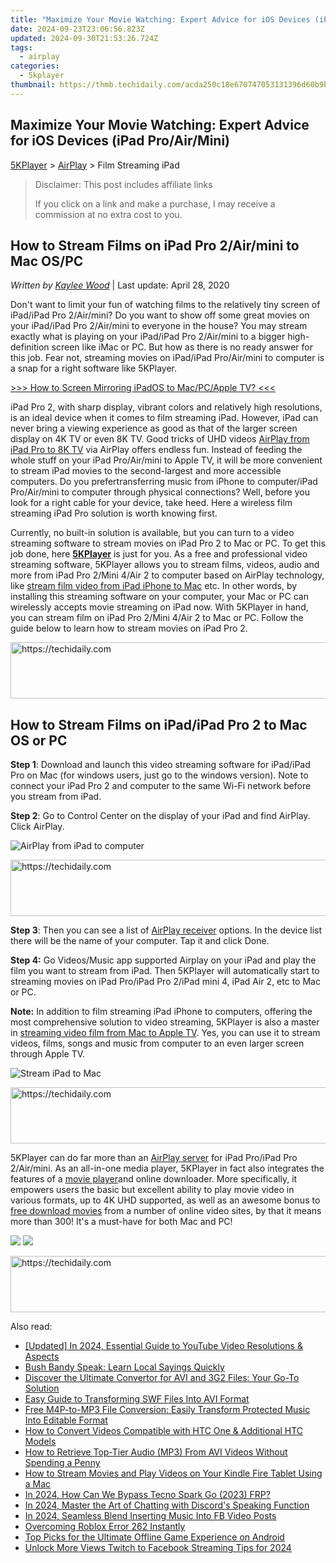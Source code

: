 ```yaml
---
title: "Maximize Your Movie Watching: Expert Advice for iOS Devices (iPad Pro/Air/Mini)"
date: 2024-09-23T23:06:56.823Z
updated: 2024-09-30T21:53:26.724Z
tags:
  - airplay
categories:
  - 5kplayer
thumbnail: https://thmb.techidaily.com/acda250c18e670747053131396d60b9bcac1591759ba5c6ff305d48d55d3846c.jpg
---
```


## Maximize Your Movie Watching: Expert Advice for iOS Devices (iPad Pro/Air/Mini)

[5KPlayer](https://tools.techidaily.com/5kplayer/products/) \> [AirPlay](https://tools.techidaily.com/5kplayer/airplay/) \> Film Streaming iPad

>  Disclaimer: This post includes affiliate links
>
>  If you click on a link and make a purchase, I may receive a commission at no extra cost to you.
>

## How to Stream Films on iPad Pro 2/Air/mini to Mac OS/PC

 _Written by [Kaylee Wood](https://www.quora.com/profile/Amanda-Hu-21)_ | Last update: April 28, 2020

Don't want to limit your fun of watching films to the relatively tiny screen of iPad/iPad Pro 2/Air/mini? Do you want to show off some great movies on your iPad/iPad Pro 2/Air/mini to everyone in the house? You may stream exactly what is playing on your iPad/iPad Pro 2/Air/mini to a bigger high-definition screen like iMac or PC. But how as there is no ready answer for this job. Fear not, streaming movies on iPad/iPad Pro/Air/mini to computer is a snap for a right software like 5KPlayer.

[\>>> How to Screen Mirroring iPadOS to Mac/PC/Apple TV? <<<](https://tools.techidaily.com/5kplayer/airplay/)

iPad Pro 2, with sharp display, vibrant colors and relatively high resolutions, is an ideal device when it comes to film streaming iPad. However, iPad can never bring a viewing experience as good as that of the larger screen display on 4K TV or even 8K TV. Good tricks of UHD videos [AirPlay from iPad Pro to 8K TV](https://tools.techidaily.com/5kplayer/airplay/) via AirPlay offers endless fun. Instead of feeding the whole stuff on your iPad Pro/Air/mini to Apple TV, it will be more convenient to stream iPad movies to the second-largest and more accessible computers. Do you prefertransferring music from iPhone to computer/iPad Pro/Air/mini to computer through physical connections? Well, before you look for a right cable for your device, take heed. Here a wireless film streaming iPad Pro solution is worth knowing first. 

Currently, no built-in solution is available, but you can turn to a video streaming software to stream movies on iPad Pro 2 to Mac or PC. To get this job done, here [**5KPlayer**](https://tools.techidaily.com/5kplayer/products/) is just for you. As a free and professional video streaming software, 5KPlayer allows you to stream films, videos, audio and more from iPad Pro 2/Mini 4/Air 2 to computer based on AirPlay technology, like [stream film video from iPad iPhone to Mac](https://tools.techidaily.com/5kplayer/airplay/) etc. In other words, by installing this streaming software on your computer, your Mac or PC can wirelessly accepts movie streaming on iPad now. With 5KPlayer in hand, you can stream film on iPad Pro 2/Mini 4/Air 2 to Mac or PC. Follow the guide below to learn how to stream movies on iPad Pro 2.

<!-- affiliate ads begin -->
<a href="https://appsumo.8odi.net/c/5597632/2075472/7443" target="_top" id="2075472">
  <img src="//a.impactradius-go.com/display-ad/7443-2075472" border="0" alt="https://techidaily.com" width="728" height="90"/>
</a>
<img height="0" width="0" src="https://appsumo.8odi.net/i/5597632/2075472/7443" style="position:absolute;visibility:hidden;" border="0" />
<!-- affiliate ads end -->

## How to Stream Films on iPad/iPad Pro 2 to Mac OS or PC

**Step 1**: Download and launch this video streaming software for iPad/iPad Pro on Mac (for windows users, just go to the windows version). Note to connect your iPad Pro 2 and computer to the same Wi-Fi network before you stream from iPad.

**Step 2**: Go to Control Center on the display of your iPad and find AirPlay. Click AirPlay. 

![AirPlay from iPad to computer](https://www.5kplayer.com/airplay/img/5k-airplay-xsy-airplay-with-win10-15021501.jpg) 

<!-- affiliate ads begin -->
<a href="https://laganoo.pxf.io/c/5597632/1484939/16446" target="_top" id="1484939">
  <img src="//a.impactradius-go.com/display-ad/16446-1484939" border="0" alt="https://techidaily.com" width="728" height="90"/>
</a>
<img height="0" width="0" src="https://laganoo.pxf.io/i/5597632/1484939/16446" style="position:absolute;visibility:hidden;" border="0" />
<!-- affiliate ads end -->

**Step 3**: Then you can see a list of [AirPlay receiver](https://tools.techidaily.com/5kplayer/airplay/) options. In the device list there will be the name of your computer. Tap it and click Done. 

**Step 4:** Go Videos/Music app supported Airplay on your iPad and play the film you want to stream from iPad. Then 5KPlayer will automatically start to streaming movies on iPad Pro/iPad Pro 2/iPad mini 4, iPad Air 2, etc to Mac or PC. 

**Note:** In addition to film streaming iPad iPhone to computers, offering the most comprehensive solution to video streaming, 5KPlayer is also a master in [streaming video film from Mac to Apple TV](https://tools.techidaily.com/5kplayer/airplay/). Yes, you can use it to stream videos, films, songs and music from computer to an even larger screen through Apple TV. 

![Stream iPad to Mac](https://www.5kplayer.com/airplay/img/airplay-iphone-ipad.jpg) 

<!-- affiliate ads begin -->
<a href="https://aligracehair.sjv.io/c/5597632/1938698/19272" target="_top" id="1938698">
  <img src="//a.impactradius-go.com/display-ad/19272-1938698" border="0" alt="https://techidaily.com" width="728" height="90"/>
</a>
<img height="0" width="0" src="https://aligracehair.sjv.io/i/5597632/1938698/19272" style="position:absolute;visibility:hidden;" border="0" />
<!-- affiliate ads end -->

5KPlayer can do far more than an [AirPlay server](https://tools.techidaily.com/5kplayer/airplay/) for iPad Pro/iPad Pro 2/Air/mini. As an all-in-one media player, 5KPlayer in fact also integrates the features of a [movie player](https://tools.techidaily.com/5kplayer/video-music-player/)and online downloader. More specifically, it empowers users the basic but excellent ability to play movie video in various formats, up to 4K UHD supported, as well as an awesome bonus to [free download movies](https://tools.techidaily.com/5kplayer/youtube-download/) from a number of online video sites, by that it means more than 300! It's a must-have for both Mac and PC!

[![](https://www.5kplayer.com/airplay/../button/freedownwhitewin.png)](https://tools.techidaily.com/5kplayer/products/) [![](https://www.5kplayer.com/airplay/../button/freedownbackmac.png)](https://tools.techidaily.com/5kplayer/products/)

<!-- affiliate ads begin -->
<a href="https://appsumo.8odi.net/c/5597632/2043593/7443" target="_top" id="2043593">
  <img src="//a.impactradius-go.com/display-ad/7443-2043593" border="0" alt="https://techidaily.com" width="728" height="90"/>
</a>
<img height="0" width="0" src="https://appsumo.8odi.net/i/5597632/2043593/7443" style="position:absolute;visibility:hidden;" border="0" />
<!-- affiliate ads end -->

<ins class="adsbygoogle"
     style="display:block"
     data-ad-format="autorelaxed"
     data-ad-client="ca-pub-7571918770474297"
     data-ad-slot="1223367746"></ins>

<ins class="adsbygoogle"
     style="display:block"
     data-ad-client="ca-pub-7571918770474297"
     data-ad-slot="8358498916"
     data-ad-format="auto"
     data-full-width-responsive="true"></ins>

<span class="atpl-alsoreadstyle">Also read:</span>
<div><ul>
<li><a href="https://facebook-video-share.techidaily.com/updated-in-2024-essential-guide-to-youtube-video-resolutions-and-aspects/"><u>[Updated] In 2024, Essential Guide to YouTube Video Resolutions & Aspects</u></a></li>
<li><a href="https://mondly-stories.techidaily.com/bush-bandy-speak-learn-local-sayings-quickly/"><u>Bush Bandy Speak: Learn Local Sayings Quickly</u></a></li>
<li><a href="https://media-tips.techidaily.com/1723620217168-discover-the-ultimate-convertor-for-avi-and-3g2-files-your-go-to-solution/"><u>Discover the Ultimate Convertor for AVI and 3G2 Files: Your Go-To Solution</u></a></li>
<li><a href="https://media-tips.techidaily.com/easy-guide-to-transforming-swf-files-into-avi-format/"><u>Easy Guide to Transforming SWF Files Into AVI Format</u></a></li>
<li><a href="https://media-tips.techidaily.com/free-m4p-to-mp3-file-conversion-easily-transform-protected-music-into-editable-format/"><u>Free M4P-to-MP3 File Conversion: Easily Transform Protected Music Into Editable Format</u></a></li>
<li><a href="https://media-tips.techidaily.com/how-to-convert-videos-compatible-with-htc-one-and-additional-htc-models/"><u>How to Convert Videos Compatible with HTC One & Additional HTC Models</u></a></li>
<li><a href="https://media-tips.techidaily.com/how-to-retrieve-top-tier-audio-mp3-from-avi-videos-without-spending-a-penny/"><u>How to Retrieve Top-Tier Audio (MP3) From AVI Videos Without Spending a Penny</u></a></li>
<li><a href="https://media-tips.techidaily.com/how-to-stream-movies-and-play-videos-on-your-kindle-fire-tablet-using-a-mac/"><u>How to Stream Movies and Play Videos on Your Kindle Fire Tablet Using a Mac</u></a></li>
<li><a href="https://bypass-frp.techidaily.com/in-2024-how-can-we-bypass-tecno-spark-go-2023-frp-by-drfone-android/"><u>In 2024, How Can We Bypass Tecno Spark Go (2023) FRP?</u></a></li>
<li><a href="https://discord-videos.techidaily.com/in-2024-master-the-art-of-chatting-with-discords-speaking-function/"><u>In 2024, Master the Art of Chatting with Discord's Speaking Function</u></a></li>
<li><a href="https://facebook-video-content.techidaily.com/in-2024-seamless-blend-inserting-music-into-fb-video-posts/"><u>In 2024, Seamless Blend Inserting Music Into FB Video Posts</u></a></li>
<li><a href="https://win11-tips.techidaily.com/overcoming-roblox-error-262-instantly/"><u>Overcoming Roblox Error 262 Instantly</u></a></li>
<li><a href="https://screen-sharing-recording.techidaily.com/top-picks-for-the-ultimate-offline-game-experience-on-android/"><u>Top Picks for the Ultimate Offline Game Experience on Android</u></a></li>
<li><a href="https://facebook-videos.techidaily.com/unlock-more-views-twitch-to-facebook-streaming-tips-for-2024/"><u>Unlock More Views Twitch to Facebook Streaming Tips for 2024</u></a></li>
</ul></div>

